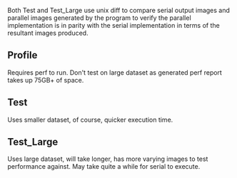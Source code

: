 Both Test and Test_Large use unix diff to compare serial output images and parallel images generated by the program to verify the parallel implementation is in parity with the serial implementation in terms of the resultant images produced.

Profile
--------
Requires perf to run. Don't test on large dataset as generated perf report takes up 75GB+ of space.

Test
----
Uses smaller dataset, of course, quicker execution time.

Test_Large
-----------
Uses large dataset, will take longer, has more varying images to test performance against. May take quite a while for serial to execute.
